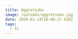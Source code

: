 ```yaml
---
title: Aggretsuko
image: /uploads/aggretsuko.jpg
date: 2020-01-14T16:00:27.916Z
tags:
  - tv
---
```


